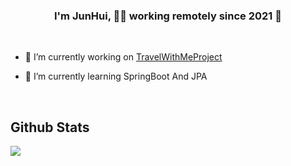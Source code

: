 
### <div align="center">I'm JunHui, 👨‍💻 working remotely since 2021 🚀</div>  
<br/> 

- 🔭 I’m currently working on [TravelWithMeProject](https://github.com/TravelWithMeProject)  
  

- 🌱 I’m currently learning SpringBoot And JPA  
  

<br/>  


## Github Stats  
<img src="https://github-readme-stats.vercel.app/api?username=VenusIm&show_icons=true&count_private=true&hide_border=true" align="center"/>

<br/> 

<!--
**VenusIm/VenusIm** is a ✨ _special_ ✨ repository because its `README.md` (this file) appears on your GitHub profile.

Here are some ideas to get you started:

- 🔭 I’m currently working on ...
- 🌱 I’m currently learning ...
- 👯 I’m looking to collaborate on ...
- 🤔 I’m looking for help with ...
- 💬 Ask me about ...
- 📫 How to reach me: ...
- 😄 Pronouns: ...
- ⚡ Fun fact: ...
-->
